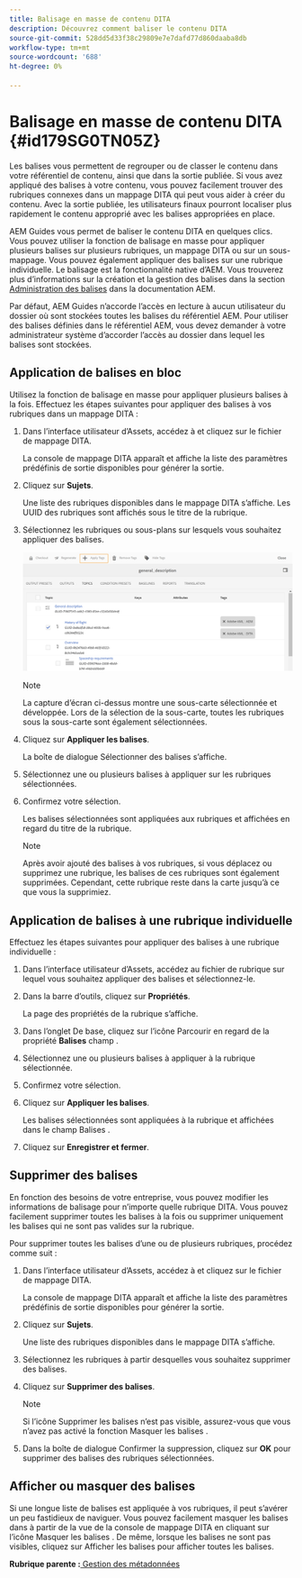 ```yaml
---
title: Balisage en masse de contenu DITA
description: Découvrez comment baliser le contenu DITA
source-git-commit: 528dd5d33f38c29809e7e7dafd77d860daaba8db
workflow-type: tm+mt
source-wordcount: '688'
ht-degree: 0%

---
```



# Balisage en masse de contenu DITA {#id179SG0TN05Z}

Les balises vous permettent de regrouper ou de classer le contenu dans votre référentiel de contenu, ainsi que dans la sortie publiée. Si vous avez appliqué des balises à votre contenu, vous pouvez facilement trouver des rubriques connexes dans un mappage DITA qui peut vous aider à créer du contenu. Avec la sortie publiée, les utilisateurs finaux pourront localiser plus rapidement le contenu approprié avec les balises appropriées en place.

AEM Guides vous permet de baliser le contenu DITA en quelques clics. Vous pouvez utiliser la fonction de balisage en masse pour appliquer plusieurs balises sur plusieurs rubriques, un mappage DITA ou sur un sous-mappage. Vous pouvez également appliquer des balises sur une rubrique individuelle. Le balisage est la fonctionnalité native d’AEM. Vous trouverez plus d’informations sur la création et la gestion des balises dans la section [Administration des balises](https://experienceleague.adobe.com/docs/experience-manager-cloud-service/sites/authoring/features/tags.html?lang=en) dans la documentation AEM.

Par défaut, AEM Guides n’accorde l’accès en lecture à aucun utilisateur du dossier où sont stockées toutes les balises du référentiel AEM. Pour utiliser des balises définies dans le référentiel AEM, vous devez demander à votre administrateur système d’accorder l’accès au dossier dans lequel les balises sont stockées.

## Application de balises en bloc

Utilisez la fonction de balisage en masse pour appliquer plusieurs balises à la fois. Effectuez les étapes suivantes pour appliquer des balises à vos rubriques dans un mappage DITA :

1. Dans l’interface utilisateur d’Assets, accédez à et cliquez sur le fichier de mappage DITA.

   La console de mappage DITA apparaît et affiche la liste des paramètres prédéfinis de sortie disponibles pour générer la sortie.

1. Cliquez sur **Sujets**.

   Une liste des rubriques disponibles dans le mappage DITA s’affiche. Les UUID des rubriques sont affichés sous le titre de la rubrique.

1. Sélectionnez les rubriques ou sous-plans sur lesquels vous souhaitez appliquer des balises.

   ![](images/apply-tags-uuid.png)


   >[!NOTE]
   >
   > La capture d’écran ci-dessus montre une sous-carte sélectionnée et développée. Lors de la sélection de la sous-carte, toutes les rubriques sous la sous-carte sont également sélectionnées.

1. Cliquez sur **Appliquer les balises**.

   La boîte de dialogue Sélectionner des balises s’affiche.

1. Sélectionnez une ou plusieurs balises à appliquer sur les rubriques sélectionnées.

1. Confirmez votre sélection.

   Les balises sélectionnées sont appliquées aux rubriques et affichées en regard du titre de la rubrique.

   >[!NOTE]
   >
   > Après avoir ajouté des balises à vos rubriques, si vous déplacez ou supprimez une rubrique, les balises de ces rubriques sont également supprimées. Cependant, cette rubrique reste dans la carte jusqu’à ce que vous la supprimiez.


## Application de balises à une rubrique individuelle

Effectuez les étapes suivantes pour appliquer des balises à une rubrique individuelle :

1. Dans l’interface utilisateur d’Assets, accédez au fichier de rubrique sur lequel vous souhaitez appliquer des balises et sélectionnez-le.

1. Dans la barre d’outils, cliquez sur **Propriétés**.

   La page des propriétés de la rubrique s’affiche.

1. Dans l’onglet De base, cliquez sur l’icône Parcourir en regard de la propriété **Balises** champ .

1. Sélectionnez une ou plusieurs balises à appliquer à la rubrique sélectionnée.

1. Confirmez votre sélection.

1. Cliquez sur **Appliquer les balises**.

   Les balises sélectionnées sont appliquées à la rubrique et affichées dans le champ Balises .

1. Cliquez sur **Enregistrer et fermer**.


## Supprimer des balises

En fonction des besoins de votre entreprise, vous pouvez modifier les informations de balisage pour n’importe quelle rubrique DITA. Vous pouvez facilement supprimer toutes les balises à la fois ou supprimer uniquement les balises qui ne sont pas valides sur la rubrique.

Pour supprimer toutes les balises d’une ou de plusieurs rubriques, procédez comme suit :

1. Dans l’interface utilisateur d’Assets, accédez à et cliquez sur le fichier de mappage DITA.

   La console de mappage DITA apparaît et affiche la liste des paramètres prédéfinis de sortie disponibles pour générer la sortie.

1. Cliquez sur **Sujets**.

   Une liste des rubriques disponibles dans le mappage DITA s’affiche.

1. Sélectionnez les rubriques à partir desquelles vous souhaitez supprimer des balises.

1. Cliquez sur **Supprimer des balises**.

   >[!NOTE]
   >
   > Si l’icône Supprimer les balises n’est pas visible, assurez-vous que vous n’avez pas activé la fonction Masquer les balises .

1. Dans la boîte de dialogue Confirmer la suppression, cliquez sur **OK** pour supprimer des balises des rubriques sélectionnées.


## Afficher ou masquer des balises

Si une longue liste de balises est appliquée à vos rubriques, il peut s’avérer un peu fastidieux de naviguer. Vous pouvez facilement masquer les balises dans à partir de la vue de la console de mappage DITA en cliquant sur l’icône Masquer les balises . De même, lorsque les balises ne sont pas visibles, cliquez sur Afficher les balises pour afficher toutes les balises.

**Rubrique parente :**[ Gestion des métadonnées](manage-metadata.md)

